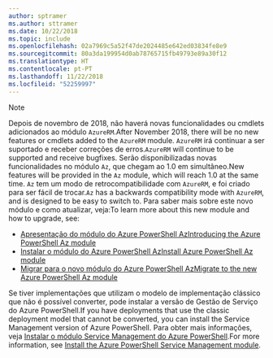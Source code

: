 ```yaml
---
author: sptramer
ms.author: sttramer
ms.date: 10/22/2018
ms.topic: include
ms.openlocfilehash: 02a7969c5a52f47de2024485e642ed03834fe8e9
ms.sourcegitcommit: 80a3da199954d0ab78765715fb49793e89a30f12
ms.translationtype: HT
ms.contentlocale: pt-PT
ms.lasthandoff: 11/22/2018
ms.locfileid: "52259997"
---
```

> [!NOTE]
> 
> <span data-ttu-id="f4e11-101">Depois de novembro de 2018, não haverá novas funcionalidades ou cmdlets adicionados ao módulo `AzureRM`.</span><span class="sxs-lookup"><span data-stu-id="f4e11-101">After November 2018, there will be no new features or cmdlets added to the `AzureRM` module.</span></span> <span data-ttu-id="f4e11-102">`AzureRM` irá continuar a ser suportado e receber correções de erros.</span><span class="sxs-lookup"><span data-stu-id="f4e11-102">`AzureRM` will continue to be supported and receive bugfixes.</span></span> <span data-ttu-id="f4e11-103">Serão disponibilizadas novas funcionalidades no módulo `Az`, que chegam ao 1.0 em simultâneo.</span><span class="sxs-lookup"><span data-stu-id="f4e11-103">New features will be provided in the `Az` module, which will reach 1.0 at the same time.</span></span> <span data-ttu-id="f4e11-104">`Az` tem um modo de retrocompatibilidade com `AzureRM`, e foi criado para ser fácil de trocar.</span><span class="sxs-lookup"><span data-stu-id="f4e11-104">`Az` has a backwards compatibility mode with `AzureRM`, and is designed to be easy to switch to.</span></span> <span data-ttu-id="f4e11-105">Para saber mais sobre este novo módulo e como atualizar, veja:</span><span class="sxs-lookup"><span data-stu-id="f4e11-105">To learn more about this new module and how to upgrade, see:</span></span>
>
> * [<span data-ttu-id="f4e11-106">Apresentação do módulo do Azure PowerShell Az</span><span class="sxs-lookup"><span data-stu-id="f4e11-106">Introducing the Azure PowerShell Az module</span></span>](/powershell/azure/new-azureps-module-az)
> * [<span data-ttu-id="f4e11-107">Instalar o módulo do Azure PowerShell Az</span><span class="sxs-lookup"><span data-stu-id="f4e11-107">Install Azure PowerShell Az module</span></span>](/powershell/azure/install-az-ps)
> * [<span data-ttu-id="f4e11-108">Migrar para o novo módulo do Azure PowerShell Az</span><span class="sxs-lookup"><span data-stu-id="f4e11-108">Migrate to the new Azure PowerShell Az module</span></span>](/powershell/azure/migrate-from-azurerm-to-az)
>
> <span data-ttu-id="f4e11-109">Se tiver implementações que utilizam o modelo de implementação clássico que não é possível converter, pode instalar a versão de Gestão de Serviço do Azure PowerShell.</span><span class="sxs-lookup"><span data-stu-id="f4e11-109">If you have deployments that use the classic deployment model that cannot be converted, you can install the Service Management version of Azure PowerShell.</span></span> <span data-ttu-id="f4e11-110">Para obter mais informações, veja [Instalar o módulo Service Management do Azure PowerShell](/powershell/azure/servicemanagement/install-azure-ps).</span><span class="sxs-lookup"><span data-stu-id="f4e11-110">For more information, see [Install the Azure PowerShell Service Management module](/powershell/azure/servicemanagement/install-azure-ps).</span></span>
